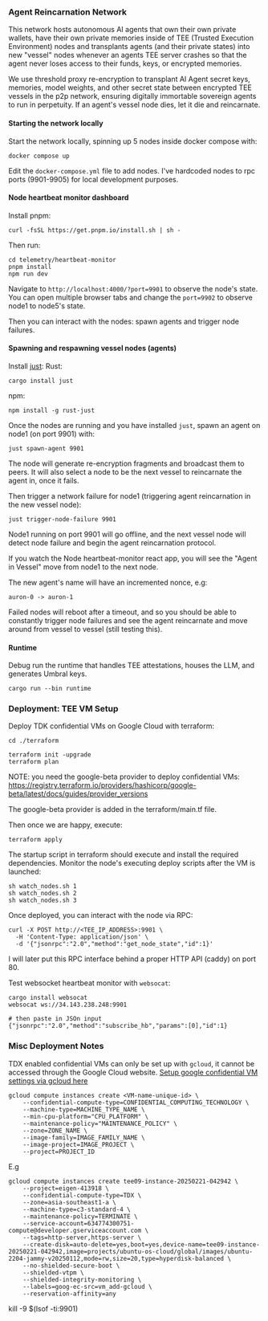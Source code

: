 
### Agent Reincarnation Network

This network hosts autonomous AI agents that own their own private wallets, have their own private memories inside of TEE (Trusted Execution Environment) nodes and transplants agents (and their private states) into new "vessel" nodes whenever an agents TEE server crashes so that the agent never loses access to their funds, keys, or encrypted memories.

We use threshold proxy re-encryption to transplant AI Agent secret keys, memories, model weights, and other secret state between encrypted TEE vessels in the p2p network, ensuring digitally immortable sovereign agents to run in perpetuity. If an agent's vessel node dies, let it die and reincarnate.


#### Starting the network locally

Start the network locally, spinning up 5 nodes inside docker compose with:
```
docker compose up
```

Edit the `docker-compose.yml` file to add nodes.
I've hardcoded nodes to rpc ports (9901-9905) for local development purposes.

#### Node heartbeat monitor dashboard

Install pnpm:
```
curl -fsSL https://get.pnpm.io/install.sh | sh -
```

Then run:
```
cd telemetry/heartbeat-monitor
pnpm install
npm run dev
```

Navigate to `http://localhost:4000/?port=9901` to observe the node's state.
You can open multiple browser tabs and change the `port=9902` to observe node1 to node5's state.

Then you can interact with the nodes: spawn agents and trigger node failures.


#### Spawning and respawning vessel nodes (agents)
Install [just](https://github.com/casey/just):
Rust:
```
cargo install just
```
npm:
```
npm install -g rust-just
```

Once the nodes are running and you have installed `just`, spawn an agent on node1 (on port 9901) with:
```
just spawn-agent 9901
```
The node will generate re-encryption fragments and broadcast them to peers.
It will also select a node to be the next vessel to reincarnate the agent in, once it fails.

Then trigger a network failure for node1 (triggering agent reincarnation in the new vessel node):
```
just trigger-node-failure 9901
```

Node1 running on port 9901 will go offline, and the next vessel node will detect node failure and begin the agent reincarnation protocol.

If you watch the Node heartbeat-monitor react app, you will see the "Agent in Vessel" move from node1 to the next node.

The new agent's name will have an incremented nonce, e.g:
```
auron-0 -> auron-1
```

Failed nodes will reboot after a timeout, and so you should be able to constantly trigger node failures and see the agent reincarnate and move around from vessel to vessel (still testing this).



#### Runtime
Debug run the runtime that handles TEE attestations, houses the LLM, and generates Umbral keys.
```
cargo run --bin runtime
```



### Deployment: TEE VM Setup

Deploy TDK confidential VMs on Google Cloud with terraform:
```
cd ./terraform

terraform init -upgrade
terraform plan
```
NOTE: you need the google-beta provider to deploy confidential VMs: https://registry.terraform.io/providers/hashicorp/google-beta/latest/docs/guides/provider_versions

The google-beta provider is added in the terraform/main.tf file.

Then once we are happy, execute:
```
terraform apply
```

The startup script in terraform should execute and install the required dependencies.
Monitor the node's executing deploy scripts after the VM is launched:
```
sh watch_nodes.sh 1
sh watch_nodes.sh 2
sh watch_nodes.sh 3
```

Once deployed, you can interact with the node via RPC:
```
curl -X POST http://<TEE_IP_ADDRESS>:9901 \
  -H 'Content-Type: application/json' \
  -d '{"jsonrpc":"2.0","method":"get_node_state","id":1}'
```

I will later put this RPC interface behind a proper HTTP API (caddy) on port 80.

Test websocket heartbeat monitor with `websocat`:
```
cargo install websocat
websocat ws://34.143.238.248:9901

# then paste in JSOn input
{"jsonrpc":"2.0","method":"subscribe_hb","params":[0],"id":1}
```

### Misc Deployment Notes

TDX enabled confidential VMs can only be set up with `gcloud`, it cannot be accessed through the Google Cloud website.
[Setup google confidential VM settings via gcloud here](https://cloud.google.com/confidential-computing/confidential-vm/docs/create-a-confidential-vm-instance#gcloud)

```
gcloud compute instances create <VM-name-unique-id> \
    --confidential-compute-type=CONFIDENTIAL_COMPUTING_TECHNOLOGY \
    --machine-type=MACHINE_TYPE_NAME \
    --min-cpu-platform="CPU_PLATFORM" \
    --maintenance-policy="MAINTENANCE_POLICY" \
    --zone=ZONE_NAME \
    --image-family=IMAGE_FAMILY_NAME \
    --image-project=IMAGE_PROJECT \
    --project=PROJECT_ID
```

E.g
```
gcloud compute instances create tee09-instance-20250221-042942 \
    --project=eigen-413918 \
    --confidential-compute-type=TDX \
    --zone=asia-southeast1-a \
    --machine-type=c3-standard-4 \
    --maintenance-policy=TERMINATE \
    --service-account=634774300751-compute@developer.gserviceaccount.com \
    --tags=http-server,https-server \
    --create-disk=auto-delete=yes,boot=yes,device-name=tee09-instance-20250221-042942,image=projects/ubuntu-os-cloud/global/images/ubuntu-2204-jammy-v20250112,mode=rw,size=20,type=hyperdisk-balanced \
    --no-shielded-secure-boot \
    --shielded-vtpm \
    --shielded-integrity-monitoring \
    --labels=goog-ec-src=vm_add-gcloud \
    --reservation-affinity=any
```


kill -9 $(lsof -ti:9901)
